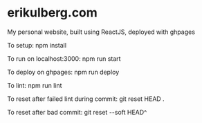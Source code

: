 # erikulberg.com

My personal website, built using ReactJS, deployed with ghpages

To setup:
npm install

To run on localhost:3000:
npm run start

To deploy on ghpages:
npm run deploy

To lint:
npm run lint

To reset after failed lint during commit:
git reset HEAD .

To reset after bad commit:
git reset --soft HEAD^